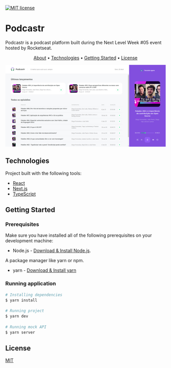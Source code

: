 [![MIT license](https://img.shields.io/badge/License-MIT-blue.svg)](https://lbesson.mit-license.org/)

# Podcastr
Podcastr is a podcast platform built during the Next Level Week #05 event hosted by Rocketseat.

<p align="center">
 <a href="#podcastr">About</a> •
 <a href="#technologies">Technologies</a> • 
 <a href="#getting-started">Getting Started</a> • 
 <a href="#license">License</a> 
</p>

![](./docs/screenshot1.png)

## Technologies
Project built with the following tools:
- [React](https://pt-br.reactjs.org/)
- [Next.js](https://nextjs.org/)
- [TypeScript](https://www.typescriptlang.org/)

## Getting Started

### Prerequisites
Make sure you have installed all of the following prerequisites on your development machine:

- Node.js - [Download & Install Node.js](https://nodejs.org/en/download/).

A package manager like yarn or npm.
- yarn - [Download & Install yarn](https://yarnpkg.com/getting-started/install)

### Running application

```bash
# Installing dependencies
$ yarn install

# Running project
$ yarn dev

# Running mock API
$ yarn server
```
## License
[MIT](https://choosealicense.com/licenses/mit/)
